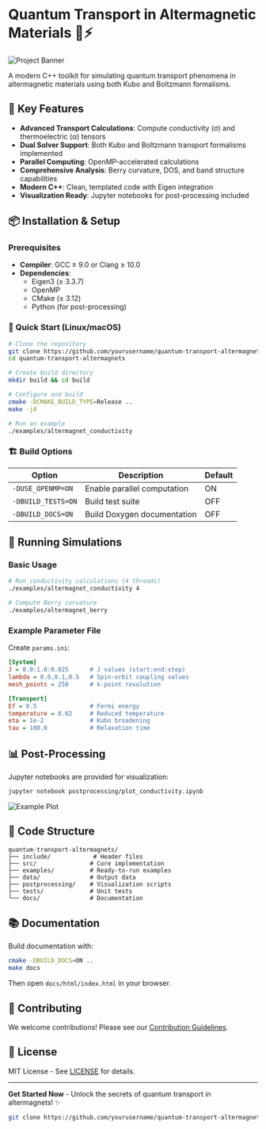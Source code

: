 # Quantum Transport in Altermagnetic Materials 🧲⚡

![Project Banner](https://via.placeholder.com/800x200/1a237e/ffffff?text=Quantum+Transport+in+Altermagnets)

A modern C++ toolkit for simulating quantum transport phenomena in altermagnetic materials using both Kubo and Boltzmann formalisms.

## 🌟 Key Features

- **Advanced Transport Calculations**: Compute conductivity (σ) and thermoelectric (α) tensors
- **Dual Solver Support**: Both Kubo and Boltzmann transport formalisms implemented
- **Parallel Computing**: OpenMP-accelerated calculations
- **Comprehensive Analysis**: Berry curvature, DOS, and band structure capabilities
- **Modern C++**: Clean, templated code with Eigen integration
- **Visualization Ready**: Jupyter notebooks for post-processing included

## 📦 Installation & Setup

### Prerequisites

- **Compiler**: GCC ≥ 9.0 or Clang ≥ 10.0
- **Dependencies**:
  - Eigen3 (≥ 3.3.7)
  - OpenMP
  - CMake (≥ 3.12)
  - Python (for post-processing)

### 🚀 Quick Start (Linux/macOS)

```bash
# Clone the repository
git clone https://github.com/yourusername/quantum-transport-altermagnets.git
cd quantum-transport-altermagnets

# Create build directory
mkdir build && cd build

# Configure and build
cmake -DCMAKE_BUILD_TYPE=Release ..
make -j4

# Run an example
./examples/altermagnet_conductivity
```

### 🏗️ Build Options

| Option | Description | Default |
|--------|-------------|---------|
| `-DUSE_OPENMP=ON` | Enable parallel computation | ON |
| `-DBUILD_TESTS=ON` | Build test suite | OFF |
| `-DBUILD_DOCS=ON` | Build Doxygen documentation | OFF |

## 🧮 Running Simulations

### Basic Usage

```bash
# Run conductivity calculations (4 threads)
./examples/altermagnet_conductivity 4

# Compute Berry curvature
./examples/altermagnet_berry
```

### Example Parameter File

Create `params.ini`:
```ini
[System]
J = 0.0:1.0:0.025      # J values (start:end:step)
lambda = 0.0,0.1,0.5   # Spin-orbit coupling values
mesh_points = 250      # k-point resolution

[Transport]
Ef = 0.5               # Fermi energy
temperature = 0.02     # Reduced temperature
eta = 1e-2             # Kubo broadening
tau = 100.0            # Relaxation time
```

## 📊 Post-Processing

Jupyter notebooks are provided for visualization:

```bash
jupyter notebook postprocessing/plot_conductivity.ipynb
```

![Example Plot](https://via.placeholder.com/600x400/4caf50/ffffff?text=Conductivity+vs+Exchange+Coupling)

## 🧩 Code Structure

```
quantum-transport-altermagnets/
├── include/            # Header files
├── src/               # Core implementation
├── examples/          # Ready-to-run examples
├── data/              # Output data
├── postprocessing/    # Visualization scripts
├── tests/             # Unit tests
└── docs/              # Documentation
```

## 📚 Documentation

Build documentation with:
```bash
cmake -DBUILD_DOCS=ON ..
make docs
```

Then open `docs/html/index.html` in your browser.

## 🤝 Contributing

We welcome contributions! Please see our [Contribution Guidelines](CONTRIBUTING.md).

## 📜 License

MIT License - See [LICENSE](LICENSE) for details.

---

**Get Started Now** - Unlock the secrets of quantum transport in altermagnets! ✨

```bash
git clone https://github.com/yourusername/quantum-transport-altermagnets.git
```